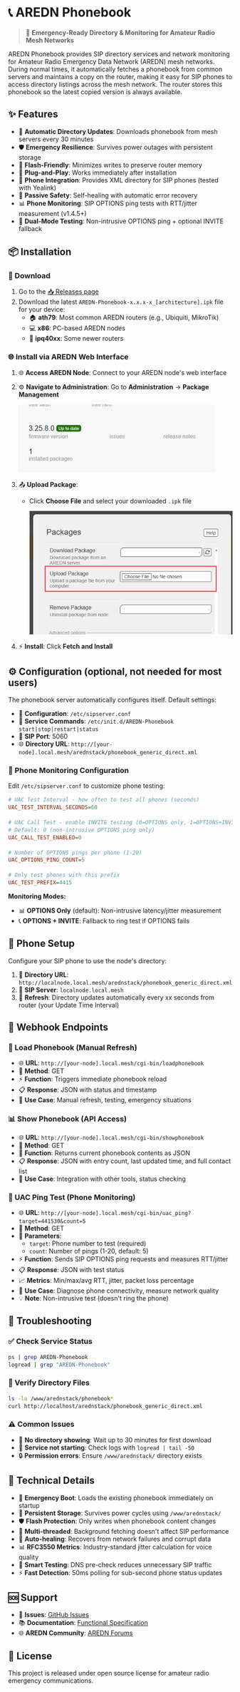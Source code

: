 # 📞 AREDN Phonebook

> 🎯 **Emergency-Ready Directory & Monitoring for Amateur Radio Mesh Networks**

AREDN Phonebook provides SIP directory services and network monitoring for Amateur Radio Emergency Data Network (AREDN) mesh networks. During normal times, it automatically fetches a phonebook from common servers and maintains a copy on the router, making it easy for SIP phones to access directory listings across the mesh network. The router stores this phonebook so the latest copied version is always available.

## ✨ Features

- 🔄 **Automatic Directory Updates**: Downloads phonebook from mesh servers every 30 minutes
- 🛡️ **Emergency Resilience**: Survives power outages with persistent storage
- 💾 **Flash-Friendly**: Minimizes writes to preserve router memory
- 🔌 **Plug-and-Play**: Works immediately after installation
- 📱 **Phone Integration**: Provides XML directory for SIP phones (tested with Yealink)
- 🔧 **Passive Safety**: Self-healing with automatic error recovery
- 📊 **Phone Monitoring**: SIP OPTIONS ping tests with RTT/jitter measurement (v1.4.5+)
- 🎯 **Dual-Mode Testing**: Non-intrusive OPTIONS ping + optional INVITE fallback

## 📦 Installation

### 🔗 Download

1. Go to the [📥 Releases page](https://github.com/dhamstack/AREDN-Phonebook/releases)
2. Download the latest `AREDN-Phonebook-x.x.x-x_[architecture].ipk` file for your device:
   - 🏠 **ath79**: Most common AREDN routers (e.g., Ubiquiti, MikroTik)
   - 💻 **x86**: PC-based AREDN nodes
   - 🔧 **ipq40xx**: Some newer routers

### 🌐 Install via AREDN Web Interface

1. 🌐 **Access AREDN Node**: Connect to your AREDN node's web interface

2. ⚙️ **Navigate to Administration**: Go to **Administration** → **Package Management**

   ![Package Management Screen](images/package-management.png)

3. 📤 **Upload Package**:
   - Click **Choose File** and select your downloaded `.ipk` file

     ![Upload Package Dialog](images/upload-package.png)

4. ⚡ **Install**: Click **Fetch and Install**

## ⚙️ Configuration (optional, not needed for most users)

The phonebook server automatically configures itself. Default settings:

- 📄 **Configuration**: `/etc/sipserver.conf`
- 🔧 **Service Commands**: `/etc/init.d/AREDN-Phonebook start|stop|restart|status`
- 🔌 **SIP Port**: 5060
- 🌐 **Directory URL**: `http://[your-node].local.mesh/arednstack/phonebook_generic_direct.xml`

### 🧪 Phone Monitoring Configuration

Edit `/etc/sipserver.conf` to customize phone testing:

```ini
# UAC Test Interval - how often to test all phones (seconds)
UAC_TEST_INTERVAL_SECONDS=60

# UAC Call Test - enable INVITE testing (0=OPTIONS only, 1=OPTIONS+INVITE)
# Default: 0 (non-intrusive OPTIONS ping only)
UAC_CALL_TEST_ENABLED=0

# Number of OPTIONS pings per phone (1-20)
UAC_OPTIONS_PING_COUNT=5

# Only test phones with this prefix
UAC_TEST_PREFIX=4415
```

**Monitoring Modes:**
- 📊 **OPTIONS Only** (default): Non-intrusive latency/jitter measurement
- 📞 **OPTIONS + INVITE**: Fallback to ring test if OPTIONS fails

## 📱 Phone Setup

Configure your SIP phone to use the node's directory:

1. 🔗 **Directory URL**: `http://localnode.local.mesh/arednstack/phonebook_generic_direct.xml`
2. 📡 **SIP Server**: `localnode.local.mesh`
3. 🔄 **Refresh**: Directory updates automatically every xx seconds from router (your Update Time Interval)

## 🔗 Webhook Endpoints

### 🔄 Load Phonebook (Manual Refresh)
- 🌐 **URL**: `http://[your-node].local.mesh/cgi-bin/loadphonebook`
- 📡 **Method**: GET
- ⚡ **Function**: Triggers immediate phonebook reload
- 📋 **Response**: JSON with status and timestamp
- 🎯 **Use Case**: Manual refresh, testing, emergency situations

### 📊 Show Phonebook (API Access)
- 🌐 **URL**: `http://[your-node].local.mesh/cgi-bin/showphonebook`
- 📡 **Method**: GET
- 📖 **Function**: Returns current phonebook contents as JSON
- 📋 **Response**: JSON with entry count, last updated time, and full contact list
- 🎯 **Use Case**: Integration with other tools, status checking

### 📡 UAC Ping Test (Phone Monitoring)
- 🌐 **URL**: `http://[your-node].local.mesh/cgi-bin/uac_ping?target=441530&count=5`
- 📡 **Method**: GET
- 🎯 **Parameters**:
  - `target`: Phone number to test (required)
  - `count`: Number of pings (1-20, default: 5)
- ⚡ **Function**: Sends SIP OPTIONS ping requests and measures RTT/jitter
- 📋 **Response**: JSON with test status
- 📈 **Metrics**: Min/max/avg RTT, jitter, packet loss percentage
- 🎯 **Use Case**: Diagnose phone connectivity, measure network quality
- 💡 **Note**: Non-intrusive test (doesn't ring the phone)

## 🔧 Troubleshooting

### ✅ Check Service Status
```bash
ps | grep AREDN-Phonebook
logread | grep "AREDN-Phonebook"
```

### 📂 Verify Directory Files
```bash
ls -la /www/arednstack/phonebook*
curl http://localhost/arednstack/phonebook_generic_direct.xml
```

### ⚠️ Common Issues

- 📅 **No directory showing**: Wait up to 30 minutes for first download
- 🚫 **Service not starting**: Check logs with `logread | tail -50`
- 🔒 **Permission errors**: Ensure `/www/arednstack/` directory exists

## 🔬 Technical Details

- 🚀 **Emergency Boot**: Loads the existing phonebook immediately on startup
- 💾 **Persistent Storage**: Survives power cycles using `/www/arednstack/`
- 🛡️ **Flash Protection**: Only writes when phonebook content changes
- 🧵 **Multi-threaded**: Background fetching doesn't affect SIP performance
- 🔧 **Auto-healing**: Recovers from network failures and corrupt data
- 📊 **RFC3550 Metrics**: Industry-standard jitter calculation for voice quality
- 🎯 **Smart Testing**: DNS pre-check reduces unnecessary SIP traffic
- ⚡ **Fast Detection**: 50ms polling for sub-second phone status updates

## 🆘 Support

- 🐛 **Issues**: [GitHub Issues](https://github.com/dhamstack/AREDN-Phonebook/issues)
- 📚 **Documentation**: [Functional Specification](AREDN-phonebook-fsd.md)
- 🌐 **AREDN Community**: [AREDN Forums](https://www.arednmesh.org/)

## 📄 License

This project is released under open source license for amateur radio emergency communications.
